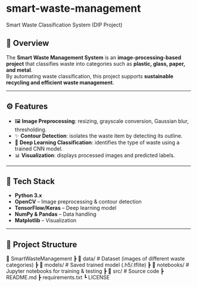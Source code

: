 # smart-waste-management
Smart Waste Classification System (DIP Project)

## 📌 Overview
The **Smart Waste Management System** is an **image-processing-based project** that classifies waste into categories such as **plastic, glass, paper, and metal**.  
By automating waste classification, this project supports **sustainable recycling and efficient waste management**.

---

## ⚙️ Features
- 🖼️ **Image Preprocessing**: resizing, grayscale conversion, Gaussian blur, thresholding.  
- ✨ **Contour Detection**: isolates the waste item by detecting its outline.  
- 🤖 **Deep Learning Classification**: identifies the type of waste using a trained CNN model.  
- 📊 **Visualization**: displays processed images and predicted labels.  

---

## 🚀 Tech Stack
- **Python 3.x**
- **OpenCV** – Image preprocessing & contour detection  
- **TensorFlow/Keras** – Deep learning model  
- **NumPy & Pandas** – Data handling  
- **Matplotlib** – Visualization  

---

## 📂 Project Structure
📁 SmartWasteManagement
┣ 📂 data/ # Dataset (images of different waste categories)
┣ 📂 models/ # Saved trained model (.h5/.tflite)
┣ 📂 notebooks/ # Jupyter notebooks for training & testing
┣ 📂 src/ # Source code
┣ README.md
┣ requirements.txt
┗ LICENSE
